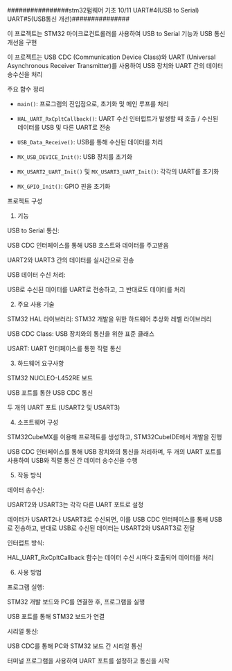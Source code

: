 ################stm32펌웨어 기초 10/11 UART#4(USB to Serial) UART#5(USB통신 개선)###############

이 프로젝트는 STM32 마이크로컨트롤러를 사용하여 USB to Serial 기능과 USB 통신 개선을 구현 

이 프로젝트는 USB CDC (Communication Device Class)와 UART (Universal Asynchronous Receiver Transmitter)를 사용하여 USB 장치와 UART 간의 데이터 송수신을 처리

주요 함수 정리

- `main()`: 프로그램의 진입점으로, 초기화 및 메인 루프를 처리
  
- `HAL_UART_RxCpltCallback()`: UART 수신 인터럽트가 발생할 때 호출 / 수신된 데이터를 USB 및 다른 UART로 전송
  
- `USB_Data_Receive()`: USB를 통해 수신된 데이터를 처리
  
- `MX_USB_DEVICE_Init()`: USB 장치를 초기화
  
- `MX_USART2_UART_Init()` 및 `MX_USART3_UART_Init()`: 각각의 UART를 초기화
  
- `MX_GPIO_Init()`: GPIO 핀을 초기화

프로젝트 구성

1. 기능
   
USB to Serial 통신:

USB CDC 인터페이스를 통해 USB 호스트와 데이터를 주고받음

UART2와 UART3 간의 데이터를 실시간으로 전송

USB 데이터 수신 처리:

USB로 수신된 데이터를 UART로 전송하고, 그 반대로도 데이터를 처리

2. 주요 사용 기술
   
STM32 HAL 라이브러리: STM32 개발을 위한 하드웨어 추상화 레벨 라이브러리

USB CDC Class: USB 장치와의 통신을 위한 표준 클래스

USART: UART 인터페이스를 통한 직렬 통신

3. 하드웨어 요구사항
   
STM32 NUCLEO-L452RE 보드

USB 포트를 통한 USB CDC 통신

두 개의 UART 포트 (USART2 및 USART3)

4. 소프트웨어 구성
    
STM32CubeMX를 이용해 프로젝트를 생성하고, STM32CubeIDE에서 개발을 진행

USB CDC 인터페이스를 통해 USB 장치와의 통신을 처리하며, 두 개의 UART 포트를 사용하여 USB와 직렬 통신 간 데이터 송수신을 수행

5. 작동 방식

데이터 송수신:

USART2와 USART3는 각각 다른 UART 포트로 설정

데이터가 USART2나 USART3로 수신되면, 이를 USB CDC 인터페이스를 통해 USB로 전송하고, 반대로 USB로 수신된 데이터는 USART2와 USART3로 전달

인터럽트 방식:

HAL_UART_RxCpltCallback 함수는 데이터 수신 시마다 호출되어 데이터를 처리

6. 사용 방법
    
프로그램 실행:

STM32 개발 보드와 PC를 연결한 후, 프로그램을 실행

USB 포트를 통해 STM32 보드가 연결

시리얼 통신:

USB CDC를 통해 PC와 STM32 보드 간 시리얼 통신

터미널 프로그램을 사용하여 UART 포트를 설정하고 통신을 시작


